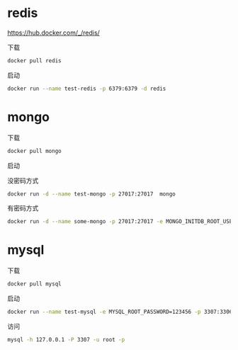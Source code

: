 # redis

https://hub.docker.com/_/redis/

下载

 ``` bash
 docker pull redis
 ```

 启动

 ``` bash
 docker run --name test-redis -p 6379:6379 -d redis
 ```

 # mongo

 下载

 ``` bash
 docker pull mongo
 ```

 启动

 没密码方式

 ``` bash
 docker run -d --name test-mongo -p 27017:27017  mongo
 ```

 有密码方式

  ``` bash
docker run -d --name some-mongo -p 27017:27017 -e MONGO_INITDB_ROOT_USERNAME=mongoadmin -e MONGO_INITDB_ROOT_PASSWORD=123456 mongo
 ```

 # mysql

 下载

 ``` bash
 docker pull mysql
 ```

 启动

 ``` bash
 docker run --name test-mysql -e MYSQL_ROOT_PASSWORD=123456 -p 3307:3306 -d mysql
 ```

 访问

 ``` bash
 mysql -h 127.0.0.1 -P 3307 -u root -p
 ```
